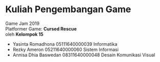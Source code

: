 # Kuliah Pengembangan Game 

Game Jam 2019 <br>
Platformer Game: <b>Cursed Rescue</b> <br>
oleh <b>Kelompok 15</b>
- Yasinta Romadhona	    05111640000039	Informatika
- Rezky Ameron	        05211640000060	Sistem Informasi
- Annisa Dhia Baswedan	08311640000048	Desain Komunikasi Visual
